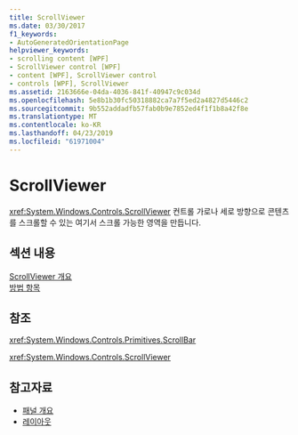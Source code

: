 ```yaml
---
title: ScrollViewer
ms.date: 03/30/2017
f1_keywords:
- AutoGeneratedOrientationPage
helpviewer_keywords:
- scrolling content [WPF]
- ScrollViewer control [WPF]
- content [WPF], ScrollViewer control
- controls [WPF], ScrollViewer
ms.assetid: 2163666e-04da-4036-841f-40947c9c034d
ms.openlocfilehash: 5e8b1b30fc50318882ca7a7f5ed2a4827d5446c2
ms.sourcegitcommit: 9b552addadfb57fab0b9e7852ed4f1f1b8a42f8e
ms.translationtype: MT
ms.contentlocale: ko-KR
ms.lasthandoff: 04/23/2019
ms.locfileid: "61971004"
---
```

# <a name="scrollviewer"></a>ScrollViewer
<xref:System.Windows.Controls.ScrollViewer> 컨트롤 가로나 세로 방향으로 콘텐츠를 스크롤할 수 있는 여기서 스크롤 가능한 영역을 만듭니다.  
  
## <a name="in-this-section"></a>섹션 내용  
 [ScrollViewer 개요](scrollviewer-overview.md)  
 [방법 항목](scrollviewer-how-to-topics.md)  
  
## <a name="reference"></a>참조  
 <xref:System.Windows.Controls.Primitives.ScrollBar>  
  
 <xref:System.Windows.Controls.ScrollViewer>  
  
## <a name="see-also"></a>참고자료

- [패널 개요](panels-overview.md)
- [레이아웃](../advanced/layout.md)
